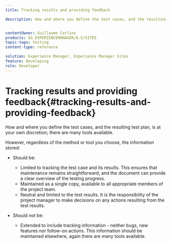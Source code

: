 ```yaml
---
title: Tracking results and providing feedback

description: How and where you define the test cases, and the resulting test plan, is at your own discretion


contentOwner: Guillaume Carlino
products: SG_EXPERIENCEMANAGER/6.5/SITES
topic-tags: testing
content-type: reference

solution: Experience Manager, Experience Manager Sites
feature: Developing
role: Developer
---
```

# Tracking results and providing feedback{#tracking-results-and-providing-feedback}

How and where you define the test cases, and the resulting test plan, is at your own discretion; there are many tools available.

However, regardless of the method or tool you choose, the information stored:

* Should be:

    * Limited to tracking the test case and its results. This ensures that maintenance remains straightforward, and the document can provide a clear overview of the testing progress.
    * Maintained as a single copy, available to all appropriate members of the project team.
    * Neutral and limited to the test results. It is the responsibility of the project manager to make decisions on any actions resulting from the test results.

* Should not be:

    * Extended to include tracking information - neither bugs, new features nor follow-on actions. This information should be maintained elsewhere, again there are many tools available.
